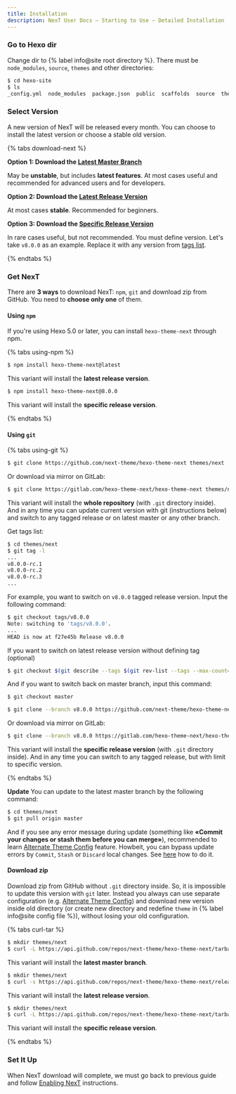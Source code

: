 ```yaml
---
title: Installation
description: NexT User Docs – Starting to Use – Detailed Installation
---
```


### Go to Hexo dir

Change dir to {% label info@site root directory %}. There must be `node_modules`, `source`, `themes` and other directories:

```bash
$ cd hexo-site
$ ls
_config.yml  node_modules  package.json  public  scaffolds  source  themes
```

### Select Version

A new version of NexT will be released every month. You can choose to install the latest version or choose a stable old version.

{% tabs download-next %}
<!-- tab {% label success@Latest Master Branch %} -->
**Option 1: Download the [Latest Master Branch](https://github.com/next-theme/hexo-theme-next/archive/master.zip)**

May be **unstable**, but includes **latest features**. At most cases useful and recommended for advanced users and for developers.
<!-- endtab -->

<!-- tab Latest Release Version -->
**Option 2: Download the [Latest Release Version](https://github.com/next-theme/hexo-theme-next/releases/latest)**

At most cases **stable**. Recommended for beginners.
<!-- endtab -->

<!-- tab Specific Release Version -->
**Option 3: Download the [Specific Release Version](https://github.com/next-theme/hexo-theme-next/releases)**

In rare cases useful, but not recommended.
You must define version. Let's take `v8.0.0` as an example. Replace it with any version from [tags list](https://github.com/next-theme/hexo-theme-next/tags).
<!-- endtab -->
{% endtabs %}

### Get NexT

There are **3 ways** to download NexT: `npm`, `git` and download zip from GitHub. You need to **choose only one** of them.

#### Using `npm`

If you're using Hexo 5.0 or later, you can install `hexo-theme-next` through npm.

{% tabs using-npm %}
<!-- tab Latest Release Version -->
```bash
$ npm install hexo-theme-next@latest
```

This variant will install the **latest release version**.
<!-- endtab -->

<!-- tab Specific Release Version -->
```bash
$ npm install hexo-theme-next@8.0.0
```

This variant will install the **specific release version**.
<!-- endtab -->
{% endtabs %}

#### Using `git`

{% tabs using-git %}
<!-- tab Latest Master Branch -->
```bash
$ git clone https://github.com/next-theme/hexo-theme-next themes/next
```

Or download via mirror on GitLab:

```bash
$ git clone https://gitlab.com/hexo-theme-next/hexo-theme-next themes/next
```

This variant will install the **whole repository** (with `.git` directory inside).
And in any time you can update current version with git (instructions below) and switch to any tagged release or on latest master or any other branch.

Get tags list:

```bash
$ cd themes/next
$ git tag -l
...
v8.0.0-rc.1
v8.0.0-rc.2
v8.0.0-rc.3
...
```

For example, you want to switch on `v8.0.0` tagged release version. Input the following command:

```bash
$ git checkout tags/v8.0.0
Note: switching to 'tags/v8.0.0'.
...
HEAD is now at f27e45b Release v8.0.0
```

If you want to switch on latest release version without defining tag (optional)

```bash
$ git checkout $(git describe --tags $(git rev-list --tags --max-count=1))
```

And if you want to switch back on master branch, input this command:

```bash
$ git checkout master
```
<!-- endtab -->

<!-- tab Specific Release Version -->
```bash
$ git clone --branch v8.0.0 https://github.com/next-theme/hexo-theme-next themes/next
```

Or download via mirror on GitLab:

```bash
$ git clone --branch v8.0.0 https://gitlab.com/hexo-theme-next/hexo-theme-next themes/next
```

This variant will install the **specific release version** (with `.git` directory inside).
And in any time you can switch to any tagged release, but with limit to specific version.
<!-- endtab -->
{% endtabs %}

**Update**
You can update to the latest master branch by the following command:

```bash
$ cd themes/next
$ git pull origin master
```

And if you see any error message during update (something like **«Commit your changes or stash them before you can merge»**), recommended to learn [Alternate Theme Config](/docs/getting-started/configuration.html) feature. Howbeit, you can bypass update errors by `Commit`, `Stash` or `Discard` local changes. See [here](https://stackoverflow.com/a/15745424/5861495) how to do it.

#### Download zip

Download zip from GitHub without `.git` directory inside. So, it is impossible to update this version with `git` later.
Instead you always can use separate configuration (e.g. [Alternate Theme Config](/docs/getting-started/configuration.html)) and download new version inside old directory (or create new directory and redefine `theme` in {% label info@site config file %}), without losing your old configuration.

{% tabs curl-tar %}
<!-- tab Latest Master Branch -->
```bash
$ mkdir themes/next
$ curl -L https://api.github.com/repos/next-theme/hexo-theme-next/tarball | tar -zxv -C themes/next --strip-components=1
```

This variant will install the **latest master branch**.
<!-- endtab -->

<!-- tab Latest Release Version -->
```bash
$ mkdir themes/next
$ curl -s https://api.github.com/repos/next-theme/hexo-theme-next/releases/latest | grep tarball_url | cut -d '"' -f 4 | wget -i - -O- | tar -zx -C themes/next --strip-components=1
```

This variant will install the **latest release version**.
<!-- endtab -->

<!-- tab Specific Release Version -->
```bash
$ mkdir themes/next
$ curl -L https://api.github.com/repos/next-theme/hexo-theme-next/tarball/v8.0.0 | tar -zxv -C themes/next --strip-components=1
```

This variant will install the **specific release version**.
<!-- endtab -->
{% endtabs %}

### Set It Up

When NexT download will complete, we must go back to previous guide and follow [Enabling NexT](/docs/getting-started/#Enabling-NexT) instructions.
